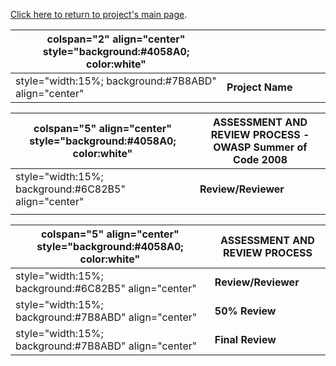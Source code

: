 [Click here to return to project's main
page](:Classic_ASP_Security_Project "wikilink").

| colspan="2" align="center" style="background:\#4058A0; color:white" | <font color="white">**PROJECT IDENTIFICATION** |
| ------------------------------------------------------------------- | ---------------------------------------------- |
| style="width:15%; background:\#7B8ABD" align="center"               | **Project Name**                               |

| colspan="5" align="center" style="background:\#4058A0; color:white" | ASSESSMENT AND REVIEW PROCESS - OWASP Summer of Code 2008 |
| ------------------------------------------------------------------- | --------------------------------------------------------- |
| style="width:15%; background:\#6C82B5" align="center"               | **Review/Reviewer**                                       |
|                                                                     |                                                           |

| colspan="5" align="center" style="background:\#4058A0; color:white" | ASSESSMENT AND REVIEW PROCESS |
| ------------------------------------------------------------------- | ----------------------------- |
| style="width:15%; background:\#6C82B5" align="center"               | **Review/Reviewer**           |
| style="width:15%; background:\#7B8ABD" align="center"               | **50% Review**                |
| style="width:15%; background:\#7B8ABD" align="center"               | **Final Review**              |